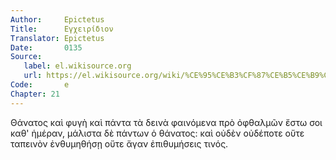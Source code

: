 ```yaml
---
Author:     Epictetus  
Title:      Εγχειρίδιον  
Translator: Epictetus  
Date:       0135  
Source:
   label: el.wikisource.org
   url: https://el.wikisource.org/wiki/%CE%95%CE%B3%CF%87%CE%B5%CE%B9%CF%81%CE%AF%CE%B4%CE%B9%CE%BF%CE%BD 
Code:       e  
Chapter: 21
---
```


Θάνατος καὶ φυγὴ καὶ πάντα τὰ δεινὰ φαινόμενα πρὸ ὀφθαλμῶν ἔστω σοι καθ'
ἡμέραν, μάλιστα δὲ πάντων ὁ θάνατος: καὶ οὐδὲν οὐδέποτε οὔτε ταπεινὸν
ἐνθυμηθήσῃ οὔτε ἄγαν ἐπιθυμήσεις τινός.


